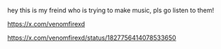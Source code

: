 hey this is my freind who is trying to make music, pls go listen to them!

https://x.com/venomfirexd

https://x.com/venomfirexd/status/1827756414078533650

